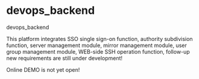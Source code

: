 # devops_backend
devops_backend

This platform integrates SSO single sign-on function, authority subdivision function, server management module, mirror management module, user group management module, WEB-side SSH operation function, follow-up new requirements are still under development!

Online DEMO is not yet open!



